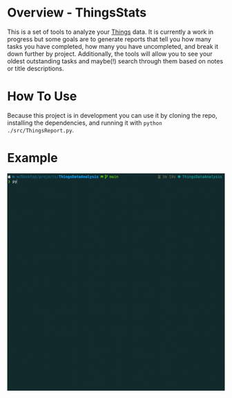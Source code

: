 # Overview - ThingsStats

This is a set of tools to analyze your [Things](https://culturedcode.com/things/) data. It is currently a work in progress but some goals are to generate reports that tell you how many tasks you have completed, how many you have uncompleted, and break it down further by project. Additionally, the tools will allow you to see your oldest outstanding tasks and maybe(!) search through them based on notes or title descriptions.

# How To Use

Because this project is in development you can use it by cloning the repo, installing the dependencies, and running it with `python ./src/ThingsReport.py`.

# Example

![](./example/out.gif)
